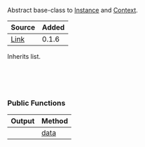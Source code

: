 Abstract base-class to [Instance](pages/Instance.md) and [Context](pages/Context.md).

| Source     | Added
|------------|---------
|[Link][]    | 0.1.6

Inherits list.

[Link]: https://github.com/pyblish/pyblish/blob/6e9bfce6254ea56411af857afa49423a57f7b425/pyblish/plugin.py#L466

<br>
<br>
<br>

### Public Functions

| Output        | Method                                                      |
|--------------:|:------------------------------------------------------------|
|               | [data](pages/.data.md)

